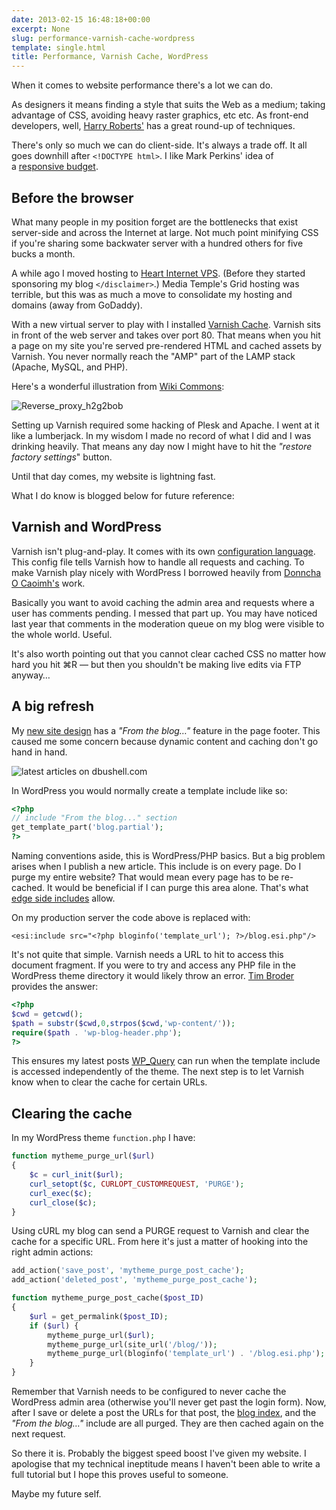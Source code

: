 ```yaml
---
date: 2013-02-15 16:48:18+00:00
excerpt: None
slug: performance-varnish-cache-wordpress
template: single.html
title: Performance, Varnish Cache, WordPress
---
```


When it comes to website performance there's a lot we can do.

As designers it means finding a style that suits the Web as a medium; taking advantage of CSS, avoiding heavy raster graphics, etc etc. As front-end developers, well, [Harry Roberts'](http://csswizardry.com/2013/01/front-end-performance-for-web-designers-and-front-end-developers/) has a great round-up of techniques.

There's only so much we can do client-side. It's always a trade off. It all goes downhill after `<!DOCTYPE html>`. I like Mark Perkins' idea of a [responsive budget](http://clearleft.com/thinks/responsivedesignonabudget/).

## Before the browser

What many people in my position forget are the bottlenecks that exist server-side and across the Internet at large. Not much point minifying CSS if you're sharing some backwater server with a hundred others for five bucks a month.

A while ago I moved hosting to [Heart Internet VPS](http://www.heartinternet.co.uk/vps/). (Before they started sponsoring my blog `</disclaimer>`.) Media Temple's Grid hosting was terrible, but this was as much a move to consolidate my hosting and domains (away from GoDaddy).

With a new virtual server to play with I installed [Varnish Cache](https://www.varnish-cache.org/). Varnish sits in front of the web server and takes over port 80. That means when you hit a page on my site you're served pre-rendered HTML and cached assets by Varnish. You never normally reach the "AMP" part of the LAMP stack (Apache, MySQL, and PHP).

Here's a wonderful illustration from [Wiki Commons](http://en.wikipedia.org/wiki/File:Reverse_proxy_h2g2bob.svg):

![Reverse_proxy_h2g2bob](/images/blog/2013/Reverse_proxy_h2g2bob.svg)

Setting up Varnish required some hacking of Plesk and Apache. I went at it like a lumberjack. In my wisdom I made no record of what I did and I was drinking heavily. That means any day now I might have to hit the _"restore factory settings_" button.

Until that day comes, my website is lightning fast.

What I do know is blogged below for future reference:

## Varnish and WordPress

Varnish isn't plug-and-play. It comes with its own [configuration language](https://www.varnish-cache.org/docs/3.0/reference/vcl.html). This config file tells Varnish how to handle all requests and caching. To make Varnish play nicely with WordPress I borrowed heavily from [Donncha O Caoimh's](http://ocaoimh.ie/2011/08/09/speed-up-wordpress-with-apache-and-varnish/) work.

Basically you want to avoid caching the admin area and requests where a user has comments pending. I messed that part up. You may have noticed last year that comments in the moderation queue on my blog were visible to the whole world. Useful.

It's also worth pointing out that you cannot clear cached CSS no matter how hard you hit ⌘R — but then you shouldn't be making live edits via FTP anyway…

## A big refresh

My [new site design](/2013/02/04/a-new-home/) has a _"From the blog…"_ feature in the page footer. This caused me some concern because dynamic content and caching don't go hand in hand.

![latest articles on dbushell.com](/images/blog/2013/from-the-blog.png)

In WordPress you would normally create a template include like so:

````php
<?php
// include "From the blog..." section
get_template_part('blog.partial');
?>
````

Naming conventions aside, this is WordPress/PHP basics. But a big problem arises when I publish a new article. This include is on every page. Do I purge my entire website? That would mean every page has to be re-cached. It would be beneficial if I can purge this area alone. That's what [edge side includes](https://www.varnish-cache.org/trac/wiki/ESIfeatures) allow.

On my production server the code above is replaced with:

````markup
<esi:include src="<?php bloginfo('template_url'); ?>/blog.esi.php"/>
````

It's not quite that simple. Varnish needs a URL to hit to access this document fragment. If you were to try and access any PHP file in the WordPress theme directory it would likely throw an error. [Tim Broder](http://timbroder.com/2012/12/getting-started-with-varnish-edge-side-includes-and-wordpress.html) provides the answer:

````php
<?php
$cwd = getcwd();
$path = substr($cwd,0,strpos($cwd,'wp-content/'));
require($path . 'wp-blog-header.php');
?>
````

This ensures my latest posts [WP_Query](http://codex.wordpress.org/Class_Reference/WP_Query) can run when the template include is accessed independently of the theme. The next step is to let Varnish know when to clear the cache for certain URLs.

## Clearing the cache

In my WordPress theme `function.php` I have:

````php
function mytheme_purge_url($url)
{
    $c = curl_init($url);
    curl_setopt($c, CURLOPT_CUSTOMREQUEST, 'PURGE');
    curl_exec($c);
    curl_close($c);
}
````

Using cURL my blog can send a PURGE request to Varnish and clear the cache for a specific URL. From here it's just a matter of hooking into the right admin actions:

````php
add_action('save_post', 'mytheme_purge_post_cache');
add_action('deleted_post', 'mytheme_purge_post_cache');

function mytheme_purge_post_cache($post_ID)
{
    $url = get_permalink($post_ID);
    if ($url) {
        mytheme_purge_url($url);
        mytheme_purge_url(site_url('/blog/'));
        mytheme_purge_url(bloginfo('template_url') . '/blog.esi.php');
    }
}
````

Remember that Varnish needs to be configured to never cache the WordPress admin area (otherwise you'll never get past the login form). Now, after I save or delete a post the URLs for that post, the [blog index](/blog/), and the _"From the blog…"_ include are all purged. They are then cached again on the next request.

So there it is. Probably the biggest speed boost I've given my website. I apologise that my technical ineptitude means I haven't been able to write a full tutorial but I hope this proves useful to someone.

Maybe my future self.
